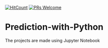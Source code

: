 [![HitCount](http://hits.dwyl.com/swapnanildutta/Prediction-with-Python.svg)](http://hits.dwyl.com/swapnanildutta/Prediction-with-Python)
[![PRs Welcome](https://img.shields.io/badge/PRs-welcome-brightgreen.svg?style=flat-square)](http://makeapullrequest.com) 
# Prediction-with-Python
The projects are made using Jupyter Notebook
